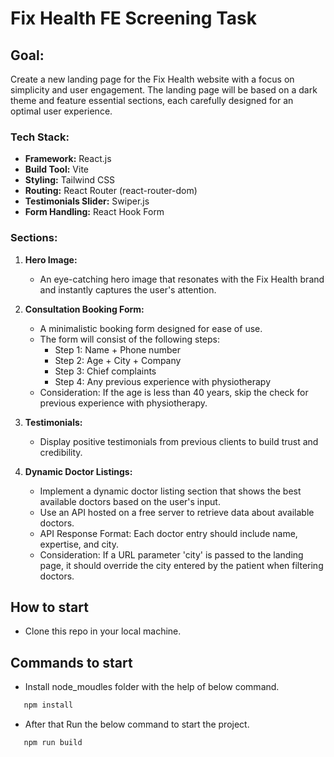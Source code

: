 # Fix Health FE Screening Task

## Goal:

Create a new landing page for the Fix Health website with a focus on simplicity and user engagement. The landing page will be based on a dark theme and feature essential sections, each carefully designed for an optimal user experience.


### Tech Stack:

- **Framework:** React.js
- **Build Tool:** Vite
- **Styling:** Tailwind CSS
- **Routing:** React Router (react-router-dom)
- **Testimonials Slider:** Swiper.js
- **Form Handling:** React Hook Form

### Sections:

1. **Hero Image:**
   - An eye-catching hero image that resonates with the Fix Health brand and instantly captures the user's attention.

2. **Consultation Booking Form:**
   - A minimalistic booking form designed for ease of use.
   - The form will consist of the following steps:
     - Step 1: Name + Phone number
     - Step 2: Age + City + Company
     - Step 3: Chief complaints
     - Step 4: Any previous experience with physiotherapy
   - Consideration: If the age is less than 40 years, skip the check for previous experience with physiotherapy.

3. **Testimonials:**
   - Display positive testimonials from previous clients to build trust and credibility.

4. **Dynamic Doctor Listings:**
   - Implement a dynamic doctor listing section that shows the best available doctors based on the user's input.
   - Use an API hosted on a free server to retrieve data about available doctors.
   - API Response Format: Each doctor entry should include name, expertise, and city.
   - Consideration: If a URL parameter 'city' is passed to the landing page, it should override the city entered by the patient when filtering doctors.

## How to start

- Clone this repo in your local machine.

## Commands to start

- Install node_moudles folder with the help of below command.

```bash
   npm install
```
- After that Run the below command to start the project.

```bash
   npm run build
```
